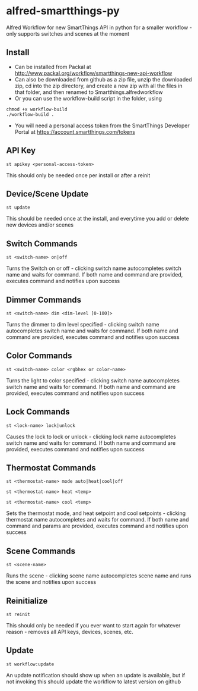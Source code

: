 # alfred-smartthings-py
Alfred  Workflow for new SmartThings API in python for a smaller workflow - only supports switches and scenes at the moment
## Install

* Can be installed from Packal at http://www.packal.org/workflow/smartthings-new-api-workflow
* Can also be downloaded from github as a zip file, unzip the downloaded zip, cd into the zip directory, and create a new zip with all the files in that folder, and then renamed to Smartthings.alfredworkflow
* Or you can use the workflow-build script in the folder, using
```
chmod +x workflow-build
./workflow-build . 
```
* You will need a personal access token from the SmartThings Developer Portal at https://account.smartthings.com/tokens

## API Key

```
st apikey <personal-access-token>
```
This should only be needed once per install or after a reinit

## Device/Scene Update

```
st update
```
This should be needed once at the install, and everytime you add or delete new devices and/or scenes

## Switch Commands

```
st <switch-name> on|off
```
Turns the Switch on or off - clicking switch name autocompletes switch name and waits for command. If both name and command are provided, executes command and notifies upon success

## Dimmer Commands

```
st <switch-name> dim <dim-level [0-100]>
```
Turns the dimmer to dim level specified - clicking switch name autocompletes switch name and waits for command. If both name and command are provided, executes command and notifies upon success

## Color Commands

```
st <switch-name> color <rgbhex or color-name>
```
Turns the light to color specified - clicking switch name autocompletes switch name and waits for command. If both name and command are provided, executes command and notifies upon success


## Lock Commands

```
st <lock-name> lock|unlock
```
Causes the lock to lock or unlock  - clicking lock name autocompletes switch name and waits for command. If both name and command are provided, executes command and notifies upon success

## Thermostat Commands

```
st <thermostat-name> mode auto|heat|cool|off
```
```
st <thermostat-name> heat <temp>
```
```
st <thermostat-name> cool <temp>
```
Sets the thermostat mode, and heat setpoint and cool setpoints - clicking thermostat name autocompletes and waits for command. If both name and command and params are provided, executes command and notifies upon success

## Scene Commands

```
st <scene-name>
```
Runs the scene - clicking scene name autocompletes scene name and runs the scene and notifies upon success

## Reinitialize

```
st reinit
```
This should only be needed if you ever want to start again for whatever reason - removes all API keys, devices, scenes, etc.

## Update

```
st workflow:update
```
An update notification should show up when an update is available, but if not invoking this should update the workflow to latest version on github
